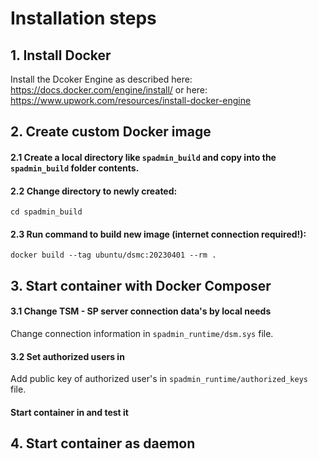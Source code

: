 # Installation steps
## 1. Install Docker
Install the Dcoker Engine as described here: https://docs.docker.com/engine/install/
or here: https://www.upwork.com/resources/install-docker-engine

## 2. Create custom Docker image

#### 2.1 Create a local directory like `spadmin_build` and copy into the `spadmin_build` folder contents.
#### 2.2 Change directory to newly created:
`cd spadmin_build`
#### 2.3 Run command to build new image (internet connection required!):
`docker build --tag ubuntu/dsmc:20230401 --rm .`

## 3. Start container with Docker Composer
#### 3.1 Change TSM - SP server connection data's by local needs
Change connection information in `spadmin_runtime/dsm.sys` file.
#### 3.2 Set authorized users in
Add public key of authorized user's in `spadmin_runtime/authorized_keys` file.
#### Start container in and test it

## 4. Start container as daemon
